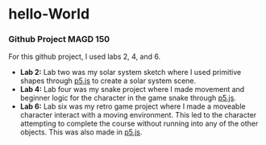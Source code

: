 # hello-World
### Github Project MAGD 150
For this github project, I used labs 2, 4, and 6.
* **Lab 2:** Lab two was my solar system sketch where I used primitive shapes through [p5.js](https://p5js.org/) to create a solar system scene.
* **Lab 4:** Lab four was my snake project where I made movement and beginner logic for the character in the game snake through [p5.js](https://p5js.org/).
* **Lab 6:** Lab six was my retro game project where I made a moveable character interact with a moving environment. This led to the character attempting to complete the course without running into any of the other objects. This was also made in [p5.js](https://p5js.org/).
